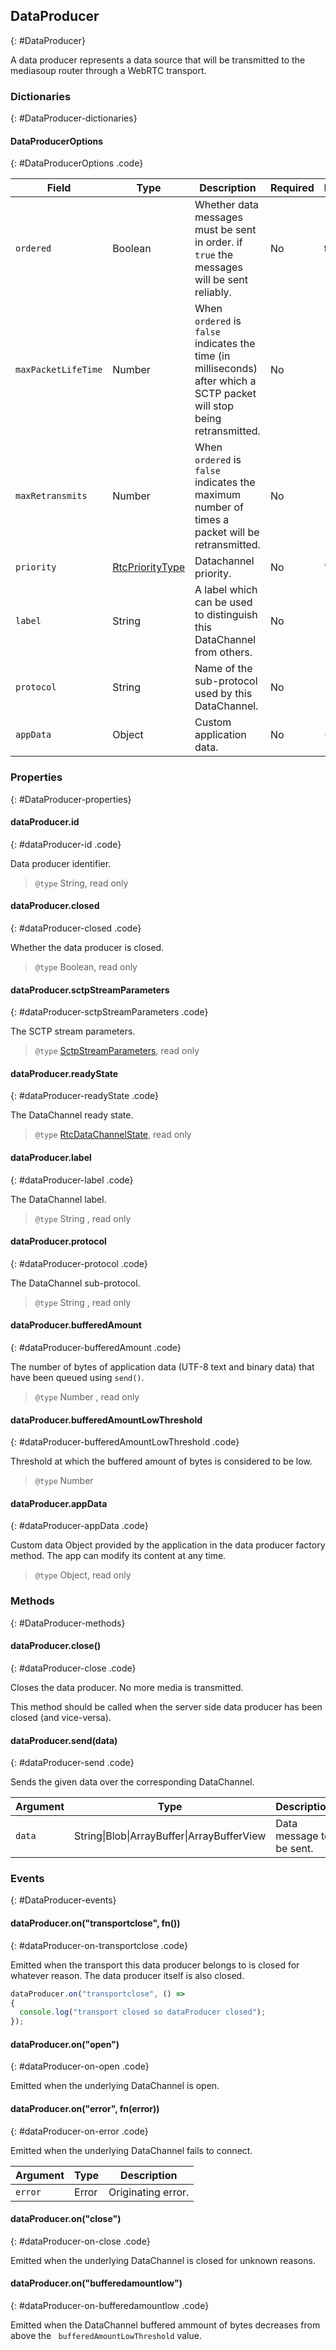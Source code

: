 ## DataProducer
{: #DataProducer}

<section markdown="1">

A data producer represents a data source that will be transmitted to the mediasoup router through a WebRTC transport.

</section>


### Dictionaries
{: #DataProducer-dictionaries}

<section markdown="1">

#### DataProducerOptions
{: #DataProducerOptions .code}

<div markdown="1" class="table-wrapper L3">

Field              | Type    | Description   | Required | Default
------------------ | ------- | ------------- | -------- | ---------
`ordered`          | Boolean | Whether data messages must be sent in order. if `true` the messages will be sent reliably. | No | true
`maxPacketLifeTime`| Number | When `ordered` is `false` indicates the time (in milliseconds) after which a SCTP packet will stop being retransmitted. | No |
`maxRetransmits`| Number | When `ordered` is `false` indicates the maximum number of times a packet will be retransmitted. | No |
`priority`         | [RtcPriorityType](https://www.w3.org/TR/webrtc/#dom-rtcprioritytype) | Datachannel priority. | No | 'low'
`label`            | String | A label which can be used to distinguish this DataChannel from others. | No | `''`
`protocol`         | String | Name of the sub-protocol used by this DataChannel. | No | `''`
`appData`          | Object  | Custom application data. | No | `{ }`

</div>

</section>


### Properties
{: #DataProducer-properties}

<section markdown="1">

#### dataProducer.id
{: #dataProducer-id .code}

Data producer identifier.

> `@type` String, read only

#### dataProducer.closed
{: #dataProducer-closed .code}

Whether the data producer is closed.

> `@type` Boolean, read only

#### dataProducer.sctpStreamParameters
{: #dataProducer-sctpStreamParameters .code}

The SCTP stream parameters.

> `@type` [SctpStreamParameters](/documentation/v3/mediasoup/sctp-parameters/#SctpStreamParameters), read only

#### dataProducer.readyState
{: #dataProducer-readyState .code}

The DataChannel ready state.

> `@type` [RtcDataChannelState](https://www.w3.org/TR/webrtc/#dom-rtcdatachannelstate), read only

#### dataProducer.label
{: #dataProducer-label .code}

The DataChannel label.

> `@type` String , read only

#### dataProducer.protocol
{: #dataProducer-protocol .code}

The DataChannel sub-protocol.

> `@type` String , read only

#### dataProducer.bufferedAmount
{: #dataProducer-bufferedAmount .code}

The number of bytes of application data (UTF-8 text and binary data) that have been queued using `send()`.

> `@type` Number , read only

#### dataProducer.bufferedAmountLowThreshold
{: #dataProducer-bufferedAmountLowThreshold .code}

Threshold at which the buffered amount of bytes is considered to be low.

> `@type` Number

#### dataProducer.appData
{: #dataProducer-appData .code}

Custom data Object provided by the application in the data producer factory method. The app can modify its content at any time.

> `@type` Object, read only

</section>


### Methods
{: #DataProducer-methods}

<section markdown="1">

#### dataProducer.close()
{: #dataProducer-close .code}

Closes the data producer. No more media is transmitted.

<div markdown="1" class="note">
This method should be called when the server side data producer has been closed (and vice-versa).
</div>

#### dataProducer.send(data)
{: #dataProducer-send .code}

Sends the given data over the corresponding DataChannel.

<div markdown="1" class="table-wrapper L3">

Argument        | Type    | Description | Required | Default 
--------------- | ------- | ----------- | -------- | ----------
`data`         | String\|Blob\|ArrayBuffer\|ArrayBufferView | Data message to be sent. | No |

</div>

</section>


### Events
{: #DataProducer-events}

<section markdown="1">

#### dataProducer.on("transportclose", fn())
{: #dataProducer-on-transportclose .code}

Emitted when the transport this data producer belongs to is closed for whatever reason. The data producer itself is also closed.

```javascript
dataProducer.on("transportclose", () =>
{
  console.log("transport closed so dataProducer closed");
});
```

#### dataProducer.on("open")
{: #dataProducer-on-open .code}

Emitted when the underlying DataChannel is open.

#### dataProducer.on("error", fn(error))
{: #dataProducer-on-error .code}

Emitted when the underlying DataChannel fails to connect.

<div markdown="1" class="table-wrapper L3">

Argument | Type    | Description
---------| ------- | -----------
`error`  | Error   | Originating error.

</div>

#### dataProducer.on("close")
{: #dataProducer-on-close .code}

Emitted when the underlying DataChannel is closed for unknown reasons.

#### dataProducer.on("bufferedamountlow")
{: #dataProducer-on-bufferedamountlow .code}

Emitted when the DataChannel buffered ammount of bytes decreases from above the ` bufferedAmountLowThreshold` value.

</section>
